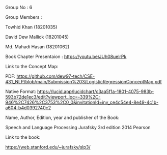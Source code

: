 Group No : 6

Group Members :

Towhid Khan (18201035)

David Dew Mallick (18201045)

Md. Mahadi Hasan (18201062)

Book Chapter Presentaion : https://youtu.be/JUh08uelrPk


Link to the Concept Map:

PDF: 
https://github.com/dew97-tech/CSE-431_NLP/blob/main/Submission%203/LogisticRegressionConceptMap.pdf

Native Format: 
https://lucid.app/lucidchart/c3aa5f1a-1801-4075-983b-593b72de1ec3/edit?viewport_loc=-339%2C-946%2C7426%2C3753%2C0_0&invitationId=inv_ce4c54e4-8e49-4c1b-a604-b4d0392740c2

Name, Author, Edition, year and publisher of the Book:

Speech and Language Processing
Jurafsky
3rd edition
2014
Pearson

Link to the book:

https://web.stanford.edu/~jurafsky/slp3/
